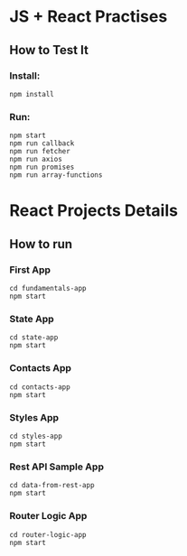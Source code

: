 # JS + React Practises
## How to Test It
### Install:
```shell
npm install
```
### Run:
```shell
npm start
npm run callback
npm run fetcher
npm run axios
npm run promises
npm run array-functions
```

# React Projects Details
## How to run
### First App
```shell
cd fundamentals-app
npm start
```
### State App
```shell
cd state-app
npm start
```
### Contacts App
```shell
cd contacts-app
npm start
```

### Styles App
```shell
cd styles-app
npm start
```

### Rest API Sample App
```shell
cd data-from-rest-app
npm start
```

### Router Logic App
```shell
cd router-logic-app
npm start
```